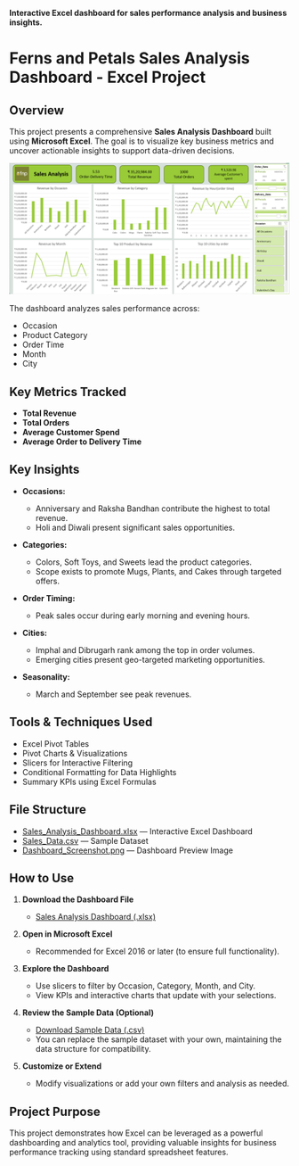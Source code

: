 **Interactive Excel dashboard for sales performance analysis and business insights.**  
# Ferns and Petals Sales Analysis Dashboard - Excel Project

## Overview

This project presents a comprehensive **Sales Analysis Dashboard** built using **Microsoft Excel**. The goal is to visualize key business metrics and uncover actionable insights to support data-driven decisions.

![Dashboard Screenshot](https://github.com/Kshitija-Agrawal/Sales-Analysis-Dashboard-Excel/blob/main/Screenshot%202025-07-22%20022505.png)

The dashboard analyzes sales performance across:
* Occasion
* Product Category
* Order Time
* Month
* City

## Key Metrics Tracked

* **Total Revenue**
* **Total Orders**
* **Average Customer Spend**
* **Average Order to Delivery Time**

## Key Insights

* **Occasions:**
  * Anniversary and Raksha Bandhan contribute the highest to total revenue.
  * Holi and Diwali present significant sales opportunities.

* **Categories:**
  * Colors, Soft Toys, and Sweets lead the product categories.
  * Scope exists to promote Mugs, Plants, and Cakes through targeted offers.

* **Order Timing:**
  * Peak sales occur during early morning and evening hours.

* **Cities:**
  * Imphal and Dibrugarh rank among the top in order volumes.
  * Emerging cities present geo-targeted marketing opportunities.

* **Seasonality:**
  * March and September see peak revenues.

## Tools & Techniques Used

* Excel Pivot Tables
* Pivot Charts & Visualizations
* Slicers for Interactive Filtering
* Conditional Formatting for Data Highlights
* Summary KPIs using Excel Formulas

## File Structure

* [Sales\_Analysis\_Dashboard.xlsx](https://github.com/Kshitija-Agrawal/Sales-Analysis-Dashboard-Excel/blob/main/fnp%20project-github.xlsx) — Interactive Excel Dashboard
* [Sales\_Data.csv](https://github.com/Kshitija-Agrawal/Sales-Analysis-Dashboard-Excel/tree/main/fnp%20dataset) — Sample Dataset
* [Dashboard\_Screenshot.png](https://github.com/Kshitija-Agrawal/Sales-Analysis-Dashboard-Excel/blob/main/Screenshot%202025-07-22%20022505.png) — Dashboard    Preview Image
  
## How to Use

1. **Download the Dashboard File**
   * [Sales Analysis Dashboard (.xlsx)](https://github.com/Kshitija-Agrawal/Sales-Analysis-Dashboard-Excel/blob/main/fnp%20project-github.xlsx)

2. **Open in Microsoft Excel**
   * Recommended for Excel 2016 or later (to ensure full functionality).

3. **Explore the Dashboard**
   * Use slicers to filter by Occasion, Category, Month, and City.
   * View KPIs and interactive charts that update with your selections.

4. **Review the Sample Data (Optional)**
   * [Download Sample Data (.csv)](https://github.com/Kshitija-Agrawal/Sales-Analysis-Dashboard-Excel/tree/main/fnp%20dataset)
   * You can replace the sample dataset with your own, maintaining the data structure for compatibility.

5. **Customize or Extend**
   * Modify visualizations or add your own filters and analysis as needed.

## Project Purpose

This project demonstrates how Excel can be leveraged as a powerful dashboarding and analytics tool, providing valuable insights for business performance tracking using standard spreadsheet features.
